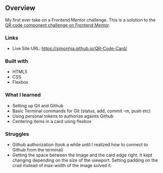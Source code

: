 ## Overview

My first ever take on a Frontend Mentor challenge. This is a solution to the [QR code component challenge on Frontend Mentor](https://www.frontendmentor.io/challenges/qr-code-component-iux_sIO_H).

### Links

- Live Site URL: https://simonhja.github.io/QR-Code-Card/

### Built with

- HTML5
- CSS
- Flexbox

### What I learned

- Setting up Git and Github
- Basic Terminal commands for Git (status, add, commit -m, push etc)
- Using personal tokens to authorize againts Github
- Centering items in a card using flexbox

### Struggles

- Github authorization (took a while until I realized how to connect to Github from the terminal)
- Getting the space between the image and the card edge right. It kept changing depending on the size of the viewport. Setting padding on the crad instead of max-width of the image solved it.